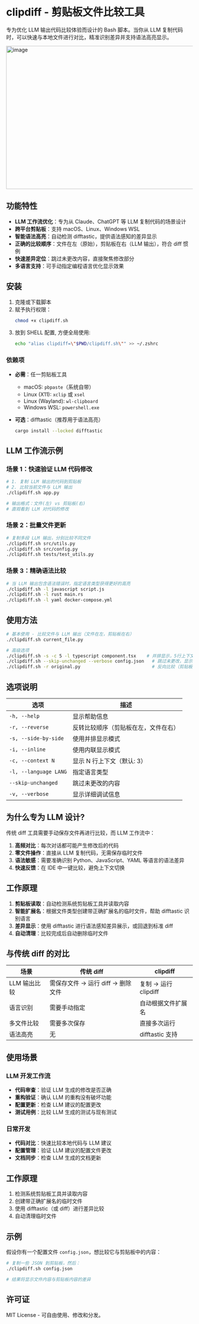# clipdiff - 剪贴板文件比较工具

专为优化 LLM 输出代码比较体验而设计的 Bash 脚本。当你从 LLM 复制代码时，可以快速与本地文件进行对比，精准识别差异并支持语法高亮显示。

<img width="1369" height="386" alt="image" src="https://github.com/user-attachments/assets/18d48724-7968-4687-b2da-21f2ae0ba2ed" />

## 功能特性

- **LLM 工作流优化**：专为从 Claude、ChatGPT 等 LLM 复制代码的场景设计
- **跨平台剪贴板**：支持 macOS、Linux、Windows WSL
- **智能语法高亮**：自动检测 difftastic，提供语法感知的差异显示
- **正确的比较顺序**：文件在左（原始），剪贴板在右（LLM 输出），符合 diff 惯例
- **快速差异定位**：跳过未更改内容，直接聚焦修改部分
- **多语言支持**：可手动指定编程语言优化显示效果

## 安装

1. 克隆或下载脚本
2. 赋予执行权限：
   ```bash
   chmod +x clipdiff.sh
   ```
3. 放到 SHELL 配置, 方便全局使用:
   ```bash
   echo "alias clipdiff=\"$PWD/clipdiff.sh\"" >> ~/.zshrc
   ```

### 依赖项

- **必需**：任一剪贴板工具
  - macOS: `pbpaste`（系统自带）
  - Linux (X11): `xclip` 或 `xsel`
  - Linux (Wayland): `wl-clipboard`
  - Windows WSL: `powershell.exe`

- **可选**：difftastic（推荐用于语法高亮）
  ```bash
  cargo install --locked difftastic
  ```

## LLM 工作流示例

### 场景 1：快速验证 LLM 代码修改
```bash
# 1. 复制 LLM 输出的代码到剪贴板
# 2. 比较当前文件与 LLM 输出
./clipdiff.sh app.py

# 输出格式：文件(左) vs 剪贴板(右)
# 直观看到 LLM 对代码的修改
```

### 场景 2：批量文件更新
```bash
# 复制多段 LLM 输出，分别比较不同文件
./clipdiff.sh src/utils.py
./clipdiff.sh src/config.py
./clipdiff.sh tests/test_utils.py
```

### 场景 3：精确语法比较
```bash
# 当 LLM 输出包含语法错误时，指定语言类型获得更好的高亮
./clipdiff.sh -l javascript script.js
./clipdiff.sh -l rust main.rs
./clipdiff.sh -l yaml docker-compose.yml
```

## 使用方法

```bash
# 基本使用 - 比较文件与 LLM 输出（文件在左，剪贴板在右）
./clipdiff.sh current_file.py

# 高级选项
./clipdiff.sh -s -c 5 -l typescript component.tsx    # 并排显示，5行上下文
./clipdiff.sh --skip-unchanged --verbose config.json   # 跳过未更改，显示调试信息
./clipdiff.sh -r original.py                           # 反向比较（剪贴板在左，文件在右）
```

## 选项说明

| 选项 | 描述 |
|------|------|
| `-h, --help` | 显示帮助信息 |
| `-r, --reverse` | 反转比较顺序（剪贴板在左，文件在右） |
| `-s, --side-by-side` | 使用并排显示模式 |
| `-i, --inline` | 使用内联显示模式 |
| `-c, --context N` | 显示 N 行上下文（默认: 3） |
| `-l, --language LANG` | 指定语言类型 |
| `--skip-unchanged` | 跳过未更改的内容 |
| `-v, --verbose` | 显示详细调试信息 |

## 为什么专为 LLM 设计?

传统 diff 工具需要手动保存文件再进行比较，而 LLM 工作流中：

1. **高频对比**：每次对话都可能产生修改后的代码
2. **零文件操作**：直接从 LLM 复制代码，无需保存临时文件
3. **语法敏感**：需要准确识别 Python、JavaScript、YAML 等语言的语法差异
4. **快速反馈**：在 IDE 中一键比较，避免上下文切换

## 工作原理

1. **剪贴板读取**：自动检测系统剪贴板工具并读取内容
2. **智能扩展名**：根据文件类型创建带正确扩展名的临时文件，帮助 difftastic 识别语言
3. **差异显示**：使用 difftastic 进行语法感知差异展示，或回退到标准 diff
4. **自动清理**：比较完成后自动删除临时文件

## 与传统 diff 的对比

| 场景 | 传统 diff | clipdiff |
|------|-----------|----------|
| LLM 输出比较 | 需保存文件 → 运行 diff → 删除文件 | 复制 → 运行 clipdiff |
| 语言识别 | 需要手动指定 | 自动根据文件扩展名 |
| 多文件比较 | 需要多次保存 | 直接多次运行 |
| 语法高亮 | 无 | difftastic 支持 |

## 使用场景

### LLM 开发工作流
- **代码审查**：验证 LLM 生成的修改是否正确
- **重构验证**：确认 LLM 的重构没有破坏功能
- **配置更新**：检查 LLM 建议的配置更改
- **测试用例**：比较 LLM 生成的测试与现有测试

### 日常开发
- **代码对比**：快速比较本地代码与 LLM 建议
- **配置管理**：验证 LLM 建议的配置文件更改
- **文档同步**：检查 LLM 生成的文档更新

## 工作原理

1. 检测系统剪贴板工具并读取内容
2. 创建带正确扩展名的临时文件
3. 使用 difftastic（或 diff）进行差异比较
4. 自动清理临时文件

## 示例

假设你有一个配置文件 `config.json`，想比较它与剪贴板中的内容：

```bash
# 复制一些 JSON 到剪贴板，然后：
./clipdiff.sh config.json

# 结果将显示文件内容与剪贴板内容的差异
```

## 许可证

MIT License - 可自由使用、修改和分发。

